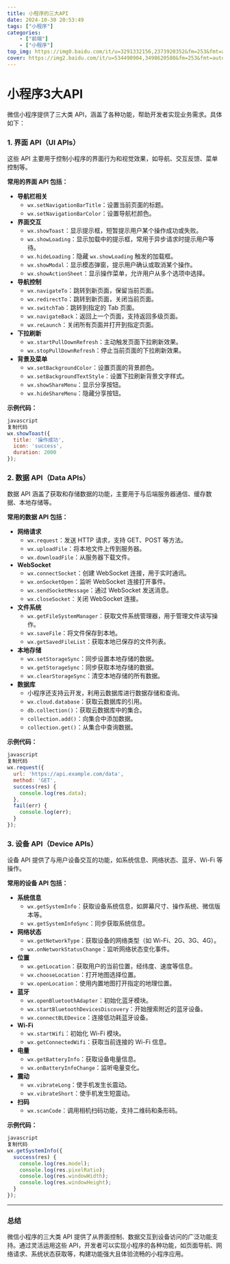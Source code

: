 ```yaml
---
title: 小程序的三大API
date: 2024-10-30 20:53:49
tags: ["小程序"]
categories: 
    - ["前端"]
    - ["小程序"]
top_img: https://img0.baidu.com/it/u=3291332156,2373920352&fm=253&fmt=auto&app=138&f=JPEG?w=890&h=500
cover: https://img2.baidu.com/it/u=534490904,3498620580&fm=253&fmt=auto&app=120&f=JPEG?w=750&h=500
---
```

# 小程序3大API

微信小程序提供了三大类 API，涵盖了各种功能，帮助开发者实现业务需求。具体如下：

### 1. **界面 API（UI APIs）**

这些 API 主要用于控制小程序的界面行为和视觉效果，如导航、交互反馈、菜单控制等。

**常用的界面 API 包括：**

- **导航栏相关**
    - `wx.setNavigationBarTitle`：设置当前页面的标题。
    - `wx.setNavigationBarColor`：设置导航栏颜色。
- **界面交互**
    - `wx.showToast`：显示提示框，短暂提示用户某个操作成功或失败。
    - `wx.showLoading`：显示加载中的提示框，常用于异步请求时提示用户等待。
    - `wx.hideLoading`：隐藏 `wx.showLoading` 触发的加载框。
    - `wx.showModal`：显示模态弹窗，提示用户确认或取消某个操作。
    - `wx.showActionSheet`：显示操作菜单，允许用户从多个选项中选择。
- **导航控制**
    - `wx.navigateTo`：跳转到新页面，保留当前页面。
    - `wx.redirectTo`：跳转到新页面，关闭当前页面。
    - `wx.switchTab`：跳转到指定的 Tab 页面。
    - `wx.navigateBack`：返回上一个页面，支持返回多级页面。
    - `wx.reLaunch`：关闭所有页面并打开到指定页面。
- **下拉刷新**
    - `wx.startPullDownRefresh`：主动触发页面下拉刷新效果。
    - `wx.stopPullDownRefresh`：停止当前页面的下拉刷新效果。
- **背景及菜单**
    - `wx.setBackgroundColor`：设置页面的背景颜色。
    - `wx.setBackgroundTextStyle`：设置下拉刷新背景文字样式。
    - `wx.showShareMenu`：显示分享按钮。
    - `wx.hideShareMenu`：隐藏分享按钮。

**示例代码：**

```jsx
javascript
复制代码
wx.showToast({
  title: '操作成功',
  icon: 'success',
  duration: 2000
});

```

### 2. **数据 API（Data APIs）**

数据 API 涵盖了获取和存储数据的功能，主要用于与后端服务器通信、缓存数据、本地存储等。

**常用的数据 API 包括：**

- **网络请求**
    - `wx.request`：发送 HTTP 请求，支持 GET、POST 等方法。
    - `wx.uploadFile`：将本地文件上传到服务器。
    - `wx.downloadFile`：从服务器下载文件。
- **WebSocket**
    - `wx.connectSocket`：创建 WebSocket 连接，用于实时通讯。
    - `wx.onSocketOpen`：监听 WebSocket 连接打开事件。
    - `wx.sendSocketMessage`：通过 WebSocket 发送消息。
    - `wx.closeSocket`：关闭 WebSocket 连接。
- **文件系统**
    - `wx.getFileSystemManager`：获取文件系统管理器，用于管理文件读写操作。
    - `wx.saveFile`：将文件保存到本地。
    - `wx.getSavedFileList`：获取本地已保存的文件列表。
- **本地存储**
    - `wx.setStorageSync`：同步设置本地存储的数据。
    - `wx.getStorageSync`：同步获取本地存储的数据。
    - `wx.clearStorageSync`：清空本地存储的所有数据。
- **数据库**
    - 小程序还支持云开发，利用云数据库进行数据存储和查询。
    - `wx.cloud.database`：获取云数据库的引用。
    - `db.collection()`：获取云数据库中的集合。
    - `collection.add()`：向集合中添加数据。
    - `collection.get()`：从集合中查询数据。

**示例代码：**

```jsx
javascript
复制代码
wx.request({
  url: 'https://api.example.com/data',
  method: 'GET',
  success(res) {
    console.log(res.data);
  },
  fail(err) {
    console.log(err);
  }
});

```

### 3. **设备 API（Device APIs）**

设备 API 提供了与用户设备交互的功能，如系统信息、网络状态、蓝牙、Wi-Fi 等操作。

**常用的设备 API 包括：**

- **系统信息**
    - `wx.getSystemInfo`：获取设备系统信息，如屏幕尺寸、操作系统、微信版本等。
    - `wx.getSystemInfoSync`：同步获取系统信息。
- **网络状态**
    - `wx.getNetworkType`：获取设备的网络类型（如 Wi-Fi、2G、3G、4G）。
    - `wx.onNetworkStatusChange`：监听网络状态变化事件。
- **位置**
    - `wx.getLocation`：获取用户的当前位置，经纬度、速度等信息。
    - `wx.chooseLocation`：打开地图选择位置。
    - `wx.openLocation`：使用内置地图打开指定的地理位置。
- **蓝牙**
    - `wx.openBluetoothAdapter`：初始化蓝牙模块。
    - `wx.startBluetoothDevicesDiscovery`：开始搜索附近的蓝牙设备。
    - `wx.connectBLEDevice`：连接低功耗蓝牙设备。
- **Wi-Fi**
    - `wx.startWifi`：初始化 Wi-Fi 模块。
    - `wx.getConnectedWifi`：获取当前连接的 Wi-Fi 信息。
- **电量**
    - `wx.getBatteryInfo`：获取设备电量信息。
    - `wx.onBatteryInfoChange`：监听电量变化。
- **震动**
    - `wx.vibrateLong`：使手机发生长震动。
    - `wx.vibrateShort`：使手机发生短震动。
- **扫码**
    - `wx.scanCode`：调用相机扫码功能，支持二维码和条形码。

**示例代码：**

```jsx
javascript
复制代码
wx.getSystemInfo({
  success(res) {
    console.log(res.model);
    console.log(res.pixelRatio);
    console.log(res.windowWidth);
    console.log(res.windowHeight);
  }
});

```

---

### 总结

微信小程序的三大类 API 提供了从界面控制、数据交互到设备访问的广泛功能支持。通过灵活运用这些 API，开发者可以实现小程序的各种功能，如页面导航、网络请求、系统状态获取等，构建功能强大且体验流畅的小程序应用。